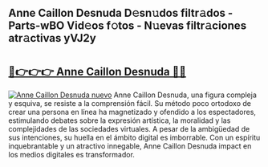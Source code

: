 ## Anne Caillon Desnuda D𝚎sn𝚞dos filtr𝚊dos - Parts-wBO Vid𝚎os f𝚘tos - N𝚞evas filtr𝚊ciones atr𝚊ctivas yVJ2y

# <h2><a href="http://mbbi5e.tromn.icu/?c=Anne+Caillon+Desnuda">🔗👉👉👉 Anne Caillon Desnuda 🔗🔗</a></h2>

[![Anne Caillon Desnuda nuevo](https://i.imgur.com/pEAQMta.gif)](http://mbbi5e.tromn.icu/?c=Anne+Caillon+Desnuda)
Anne Caillon Desnuda, una figura compleja y esquiva, se resiste a la comprensión fácil. Su método poco ortodoxo de crear una persona en línea ha magnetizado y ofendido a los espectadores, estimulando debates sobre la expresión artística, la moralidad y las complejidades de las sociedades virtuales. A pesar de la ambigüedad de sus intenciones, su huella en el ámbito digital es imborrable. Con un espíritu inquebrantable y un atractivo innegable, Anne Caillon Desnuda impact en los medios digitales es transformador.
